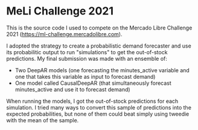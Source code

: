 # MeLi Challenge 2021

This is the source code I used to compete on the Mercado Libre Challenge 2021 (https://ml-challenge.mercadolibre.com).

I adopted the strategy to create a probabilistic demand forecaster and use its probabilitic output to run "simulations" to get the out-of-stock predictions. My final submission was made with an ensemble of:
- Two DeepAR models (one forecasting the minutes_active variable and one that takes this variable as input to forecast demand) 
- One model called CausalDeepAR (that simultaneously forecast minutes_active and use it to forecast demand)

When running the models, I got the out-of-stock predictions for each simulation. I tried many ways to convert this sample of predictions into the expected probabilities, but none of them could beat simply using tweedie with the mean of the sample.
